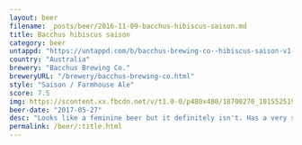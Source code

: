 ```yaml
---
layout: beer
filename: _posts/beer/2016-11-09-bacchus-hibiscus-saison.md
title: Bacchus hibiscus saison
category: beer
untappd: "https://untappd.com/b/bacchus-brewing-co--hibiscus-saison-v1-5/1988307"
country: "Australia"
brewery: "Bacchus Brewing Co."
breweryURL: "/brewery/bacchus-brewing-co.html"
style: "Saison / Farmhouse Ale"
score: 7.5
img: https://scontent.xx.fbcdn.net/v/t1.0-0/p480x480/18700270_10155251934043745_7091025037710462648_n.jpg?oh=0930c8baf8a965320d60415c95dd096d&oe=59AEAF5A
beer-date: "2017-05-27"
desc: "Looks like a feminine beer but it definitely isn't. Has a very strong Belgian taste to it. The hibiscus comes through as well. Doesn't have the freshness that I expected"
permalink: /beer/:title.html
---
```

